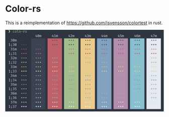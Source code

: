  # Color-rs

 This is a reimplementation of https://github.com/jsvensson/colortest in rust.


 ![screenshot](screenshot.png)